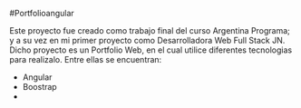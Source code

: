 #Portfolioangular

Este proyecto fue creado como trabajo final del curso Argentina Programa; y a su vez en mi primer proyecto como Desarrolladora Web Full Stack JN.
Dicho proyecto es un Portfolio Web, en el cual utilice diferentes tecnologias para realizalo.
Entre ellas se encuentran: 
* Angular
* Boostrap
* 



